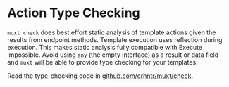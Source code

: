 # Action Type Checking

`muxt check` does best effort static analysis of template actions given the results from endpoint methods.
Template execution uses reflection during execution.
This makes static analysis fully compatible with Execute impossible.
Avoid using `any` (the empty interface) as a result or data field and `muxt` will be able to provide type checking for your templates.

Read the type-checking code in [github.com/crhntr/muxt/check](https://pkg.go.dev/github.com/crhntr/muxt/check).